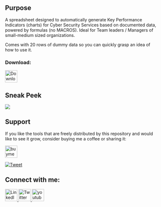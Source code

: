 ## Purpose
A spreadsheet designed to automatically generate Key Performance Indicators (charts) for Cyber Security Services based on documented data, powered by formulas (no MACROS). Ideal for Team leaders / Managers of small-medium sized organizations.

Comes with 20 rows of dummy data so you can quickly grasp an idea of how to use it.  

### Download:

<a href="https://github.com/t3l3machus/cybersec-service-metrics/raw/main/Cybersec%20Service%20Metrics%20v1.0.xlsx" target="_blank">
  <img alt="Download" height="40px" src="https://img.icons8.com/color/344/export-excel.png">
</a> 



## Sneak Peek
![](peek.gif)

## Support
If you like the tools that are freely distributed by this repository and would like to see it grow, consider buying me a coffee or sharing it:  

<a href="https://www.buymeacoffee.com/t3l3machus" target="_blank">
  <img alt="buymeacoffee" height="40px" src="https://www.buymeacoffee.com/assets/img/guidelines/download-assets-sm-1.svg">
</a> 

[![Tweet](https://img.shields.io/twitter/url/http/shields.io.svg?style=social)](https://twitter.com/intent/tweet?text=Open%20source%20penetration%20testing%20tools%20for%20exploiting%20various%20attack%20vectors%21&url=https://github.com/t3l3machus/overview&via=t3l3machus&hashtags=cybersecurity,pentesting,redteaming,hacking,github)

## Connect with me:
<a href="https://www.linkedin.com/in/panagiotis-chartas-a9b4a21a5/">
    <img alt="LinkedIn" width="40px" src="https://cdn1.iconfinder.com/data/icons/social-media-icon-1/112/linkedin-512.png"/>
</a>

<a href="https://twitter.com/t3l3machus">
    <img alt="Twitter" width="40px" src="https://cdn3.iconfinder.com/data/icons/2018-social-media-logotypes/1000/2018_social_media_popular_app_logo_twitter-512.png" />
</a>

<a href="https://www.youtube.com/channel/UCebj---w2CTP49tah7a8Veg">
  <img alt="youtube" width="40px" src="https://cdn4.iconfinder.com/data/icons/logos-and-brands/512/395_Youtube_logo-512.png" />
</a>
